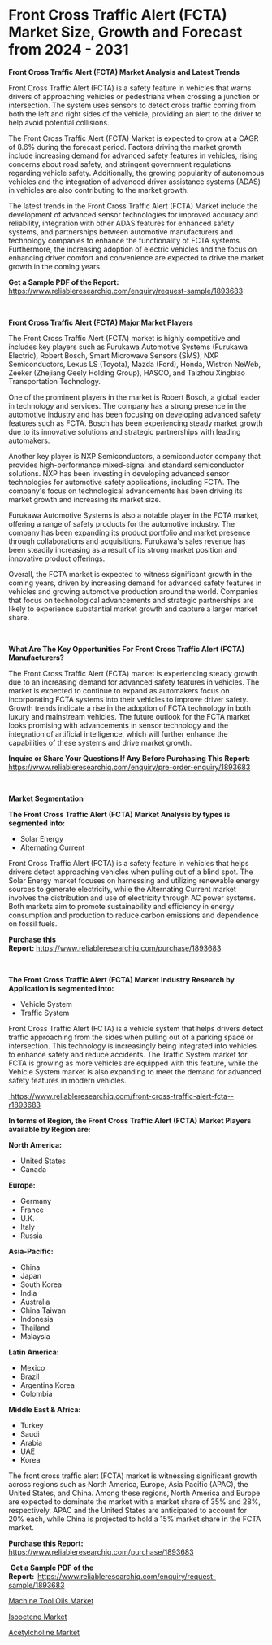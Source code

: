 <p><h1>Front Cross Traffic Alert (FCTA) Market Size, Growth and Forecast from 2024 - 2031</h1></p><p><strong>Front Cross Traffic Alert (FCTA) Market Analysis and Latest Trends</strong></p>
<p><p>Front Cross Traffic Alert (FCTA) is a safety feature in vehicles that warns drivers of approaching vehicles or pedestrians when crossing a junction or intersection. The system uses sensors to detect cross traffic coming from both the left and right sides of the vehicle, providing an alert to the driver to help avoid potential collisions.</p><p>The Front Cross Traffic Alert (FCTA) Market is expected to grow at a CAGR of 8.6% during the forecast period. Factors driving the market growth include increasing demand for advanced safety features in vehicles, rising concerns about road safety, and stringent government regulations regarding vehicle safety. Additionally, the growing popularity of autonomous vehicles and the integration of advanced driver assistance systems (ADAS) in vehicles are also contributing to the market growth.</p><p>The latest trends in the Front Cross Traffic Alert (FCTA) Market include the development of advanced sensor technologies for improved accuracy and reliability, integration with other ADAS features for enhanced safety systems, and partnerships between automotive manufacturers and technology companies to enhance the functionality of FCTA systems. Furthermore, the increasing adoption of electric vehicles and the focus on enhancing driver comfort and convenience are expected to drive the market growth in the coming years.</p></p>
<p><strong>Get a Sample PDF of the Report:&nbsp;</strong> <a href="https://www.reliableresearchiq.com/enquiry/request-sample/1893683">https://www.reliableresearchiq.com/enquiry/request-sample/1893683</a></p>
<p>&nbsp;</p>
<p><strong>Front Cross Traffic Alert (FCTA) Major Market Players</strong></p>
<p><p>The Front Cross Traffic Alert (FCTA) market is highly competitive and includes key players such as Furukawa Automotive Systems (Furukawa Electric), Robert Bosch, Smart Microwave Sensors (SMS), NXP Semiconductors, Lexus LS (Toyota), Mazda (Ford), Honda, Wistron NeWeb, Zeeker (Zhejiang Geely Holding Group), HASCO, and Taizhou Xingbiao Transportation Technology.</p><p>One of the prominent players in the market is Robert Bosch, a global leader in technology and services. The company has a strong presence in the automotive industry and has been focusing on developing advanced safety features such as FCTA. Bosch has been experiencing steady market growth due to its innovative solutions and strategic partnerships with leading automakers.</p><p>Another key player is NXP Semiconductors, a semiconductor company that provides high-performance mixed-signal and standard semiconductor solutions. NXP has been investing in developing advanced sensor technologies for automotive safety applications, including FCTA. The company's focus on technological advancements has been driving its market growth and increasing its market size.</p><p>Furukawa Automotive Systems is also a notable player in the FCTA market, offering a range of safety products for the automotive industry. The company has been expanding its product portfolio and market presence through collaborations and acquisitions. Furukawa's sales revenue has been steadily increasing as a result of its strong market position and innovative product offerings.</p><p>Overall, the FCTA market is expected to witness significant growth in the coming years, driven by increasing demand for advanced safety features in vehicles and growing automotive production around the world. Companies that focus on technological advancements and strategic partnerships are likely to experience substantial market growth and capture a larger market share.</p></p>
<p>&nbsp;</p>
<p><strong>What Are The Key Opportunities For Front Cross Traffic Alert (FCTA) Manufacturers?</strong></p>
<p><p>The Front Cross Traffic Alert (FCTA) market is experiencing steady growth due to an increasing demand for advanced safety features in vehicles. The market is expected to continue to expand as automakers focus on incorporating FCTA systems into their vehicles to improve driver safety. Growth trends indicate a rise in the adoption of FCTA technology in both luxury and mainstream vehicles. The future outlook for the FCTA market looks promising with advancements in sensor technology and the integration of artificial intelligence, which will further enhance the capabilities of these systems and drive market growth.</p></p>
<p><strong>Inquire or Share Your Questions If Any Before Purchasing This Report:</strong> <a href="https://www.reliableresearchiq.com/enquiry/pre-order-enquiry/1893683">https://www.reliableresearchiq.com/enquiry/pre-order-enquiry/1893683</a></p>
<p>&nbsp;</p>
<p><strong>Market Segmentation</strong></p>
<p><strong>The Front Cross Traffic Alert (FCTA) Market Analysis by types is segmented into:</strong></p>
<p><ul><li>Solar Energy</li><li>Alternating Current</li></ul></p>
<p><p>Front Cross Traffic Alert (FCTA) is a safety feature in vehicles that helps drivers detect approaching vehicles when pulling out of a blind spot. The Solar Energy market focuses on harnessing and utilizing renewable energy sources to generate electricity, while the Alternating Current market involves the distribution and use of electricity through AC power systems. Both markets aim to promote sustainability and efficiency in energy consumption and production to reduce carbon emissions and dependence on fossil fuels.</p></p>
<p><strong>Purchase this Report:&nbsp;</strong><a href="https://www.reliableresearchiq.com/purchase/1893683">https://www.reliableresearchiq.com/purchase/1893683</a></p>
<p>&nbsp;</p>
<p><strong>The Front Cross Traffic Alert (FCTA) Market Industry Research by Application is segmented into:</strong></p>
<p><ul><li>Vehicle System</li><li>Traffic System</li></ul></p>
<p><p>Front Cross Traffic Alert (FCTA) is a vehicle system that helps drivers detect traffic approaching from the sides when pulling out of a parking space or intersection. This technology is increasingly being integrated into vehicles to enhance safety and reduce accidents. The Traffic System market for FCTA is growing as more vehicles are equipped with this feature, while the Vehicle System market is also expanding to meet the demand for advanced safety features in modern vehicles.</p></p>
<p><a href="https://www.reliableresearchiq.com/front-cross-traffic-alert-fcta--r1893683">&nbsp;https://www.reliableresearchiq.com/front-cross-traffic-alert-fcta--r1893683</a></p>
<p><strong>In terms of Region, the Front Cross Traffic Alert (FCTA) Market Players available by Region are:</strong></p>
<p>
    <p> <strong> North America: </strong>
        <ul>
            <li>United States</li>
            <li>Canada</li>
        </ul>
        </p> 
    <p> <strong> Europe: </strong>
        <ul>
            <li>Germany</li>
            <li>France</li>
            <li>U.K.</li>
            <li>Italy</li>
            <li>Russia</li>
        </ul>
        </p> 
    <p> <strong> Asia-Pacific: </strong>
        <ul>
            <li>China</li>
            <li>Japan</li>
            <li>South Korea</li>
            <li>India</li>
            <li>Australia</li>
            <li>China Taiwan</li>
            <li>Indonesia</li>
            <li>Thailand</li>
            <li>Malaysia</li>
        </ul>
        </p> 
    <p> <strong> Latin America: </strong>
        <ul>
            <li>Mexico</li>
            <li>Brazil</li>
            <li>Argentina Korea</li>
            <li>Colombia</li>
        </ul>
        </p> 
    <p> <strong> Middle East & Africa: </strong>
        <ul>
            <li>Turkey</li>
            <li>Saudi</li>
            <li>Arabia</li>
            <li>UAE</li>
            <li>Korea</li>
        </ul>
    </p>
    </p>
<p><p>The front cross traffic alert (FCTA) market is witnessing significant growth across regions such as North America, Europe, Asia Pacific (APAC), the United States, and China. Among these regions, North America and Europe are expected to dominate the market with a market share of 35% and 28%, respectively. APAC and the United States are anticipated to account for 20% each, while China is projected to hold a 15% market share in the FCTA market.</p></p>
<p><strong>Purchase this Report: </strong><a href="https://www.reliableresearchiq.com/purchase/1893683">https://www.reliableresearchiq.com/purchase/1893683</a></p>
<p>&nbsp;<strong>Get a Sample PDF of the Report:&nbsp;&nbsp;</strong><a href="https://www.reliableresearchiq.com/enquiry/request-sample/1893683">https://www.reliableresearchiq.com/enquiry/request-sample/1893683</a></p>
<p><strong></strong></p>
<p><p><a href="https://github.com/wrwgzwbr35/Market-Research-Report-List-1/blob/main/machine-tool-oils-market.md">Machine Tool Oils Market</a></p><p><a href="https://github.com/sifatuddin25/Market-Research-Report-List-1/blob/main/isooctene-market.md">Isooctene Market</a></p><p><a href="https://github.com/alexxisgm/Market-Research-Report-List-1/blob/main/acetylcholine-market.md">Acetylcholine Market</a></p></p>